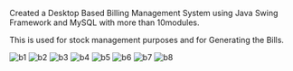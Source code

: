 Created a Desktop Based Billing Management System using Java Swing Framework and MySQL with more than 10modules. 

This is used for stock management purposes and for Generating the Bills.

![b1](https://github.com/user-attachments/assets/99a11cdc-0a84-4e0a-9c95-d2e03a8936b4)
![b2](https://github.com/user-attachments/assets/1fd325ed-de23-45d8-b9a3-e174bafea981)
![b3](https://github.com/user-attachments/assets/f86f649c-d0eb-4e08-abe2-b7a6d4dc0025)
![b4](https://github.com/user-attachments/assets/b9f13289-e608-474e-9d6c-2bf339e883ed)
![b5](https://github.com/user-attachments/assets/c06811db-3dda-428a-8b2f-407ed39f8e74)
![b6](https://github.com/user-attachments/assets/aec543d9-3986-4c9a-bf59-9e36e9354ac1)
![b7](https://github.com/user-attachments/assets/4c270846-887e-415c-b3da-3dd2c1929beb)
![b8](https://github.com/user-attachments/assets/77a73b09-c56f-4b78-a79f-5b07e5fde1fd)
